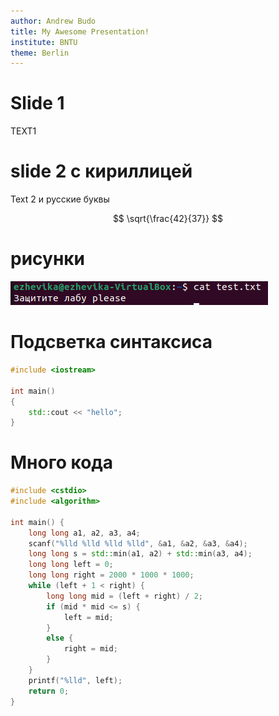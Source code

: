 ```yaml
---
author: Andrew Budo
title: My Awesome Presentation!
institute: BNTU
theme: Berlin
---
```


# Slide 1

 TEXT1

# slide 2 с кириллицей

Text 2 и русские буквы

$$
\sqrt{\frac{42}{37}}
$$

# рисунки

![скриншот](img/1.png)

# Подсветка синтаксиса

```cpp
#include <iostream>

int main()
{
    std::cout << "hello";
}
```

# Много кода

```cpp
#include <cstdio>
#include <algorithm>

int main() {
	long long a1, a2, a3, a4;
	scanf("%lld %lld %lld %lld", &a1, &a2, &a3, &a4);
	long long s = std::min(a1, a2) + std::min(a3, a4);
	long long left = 0;
	long long right = 2000 * 1000 * 1000;
	while (left + 1 < right) {
		long long mid = (left + right) / 2;
		if (mid * mid <= s) {
			left = mid;
		}
		else {
			right = mid;
		}
	}
	printf("%lld", left);
	return 0;
}
```